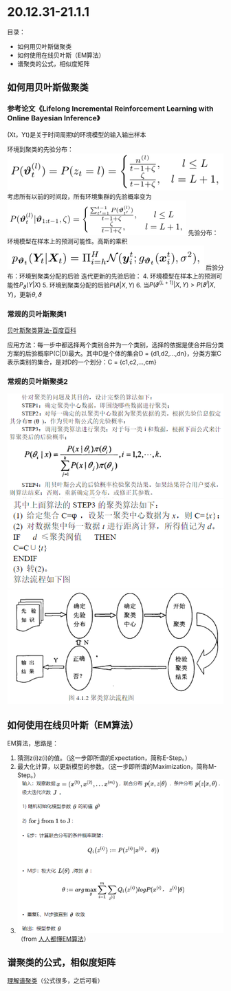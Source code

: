 # 20.12.31-21.1.1
目录：
 - 如何用贝叶斯做聚类
 - 如何使用在线贝叶斯（EM算法）
 - 谱聚类的公式，相似度矩阵


## 如何用贝叶斯做聚类
### 参考论文《Lifelong Incremental Reinforcement Learning with Online Bayesian Inference》

(Xt，Yt)是关于时间周期t的环境模型的输入输出样本

环境到聚类的先验分布：
![](20-12-31_md_files/image2.png?v=1&type=image)
考虑所有以前的时间段，所有环境集群的先验概率变为
![](20-12-31_md_files/image3.png?v=1&type=image)
先验分布：环境模型在样本上的预测可能性。高斯的乘积
![](20-12-31_md_files/image1.png?v=1&type=image)
后验分布：环境到聚类分配的后验
迭代更新的先验后验：
	4. 环境模型在样本上的预测可能性$P_\vartheta(Y|X)$
	5. 环境到聚类分配的后验$P(\vartheta|X,Y)$
	6. 当$P(\vartheta^{(L+1)}|X,Y) > P(\vartheta^l|X,Y)$，更新$θ,\vartheta$

### 常规的贝叶斯聚类1
[贝叶斯聚类算法-百度百科](https://baike.baidu.com/item/%E8%B4%9D%E5%8F%B6%E6%96%AF%E8%81%9A%E7%B1%BB%E7%AE%97%E6%B3%95/10839486)

应用方法：每一步中都选择两个类别合并为一个类别，选择的依据是使合并后分类方案的后验概率P(C|D)最大。其中D是个体的集合D = {d1,d2,...,dn}，分类方案C表示类别的集合，是对D的一个划分：C = {c1,c2,...,cm}

### 常规的贝叶斯聚类2
![](20-12-31_md_files/image5.png?v=1&type=image)
![](20-12-31_md_files/image6.png?v=1&type=image)
![](20-12-31_md_files/image7.png?v=1&type=image)

## 如何使用在线贝叶斯（EM算法）
EM算法，思路是：
1. 猜测z(i)z(i)的值。（这一步即所谓的Expectation，简称E-Step。）  
2. 最大化计算，以更新模型的参数。（这一步即所谓的Maximization，简称M-Step。）
3. ![](20-12-31_md_files/image8.png?v=1&type=image)（from [人人都懂EM算法](https://zhuanlan.zhihu.com/p/36331115)）


## 谱聚类的公式，相似度矩阵
[理解谱聚类](https://zhuanlan.zhihu.com/p/57369475)（公式很多，之后可看）
